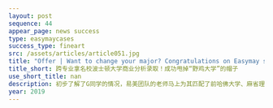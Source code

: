 ```yaml
---
layout: post
sequence: 44
appear_page: news success 
type: easymaycases
success_type: fineart
src: /assets/articles/article051.jpg
title: "Offer | Want to change your major? Congratulations on Easymay student’s admission to Business School of Boston University for Business Analytics"
title_short: 跨专业拿名校波士顿大学商业分析录取！成功甩掉“野鸡大学”的帽子
use_short_title: nan
description: 初步了解了G同学的情况，易美团队的老师马上为其匹配了前哈佛大学、麻省理工资深招生官伊万斯女士。凭借18年招生办工作经验，伊万斯女士指出，工科专业转商科的情况很普遍。虽然每个学校有着自己的招生偏好，但共同的一点，除了要求学生有优异的成绩，对软性实力的评估是重中之重。很幸运，G同学有着丰富的经历，但美中不足的是，缺少相关专业的实践背景。
year: 2019
---
```


